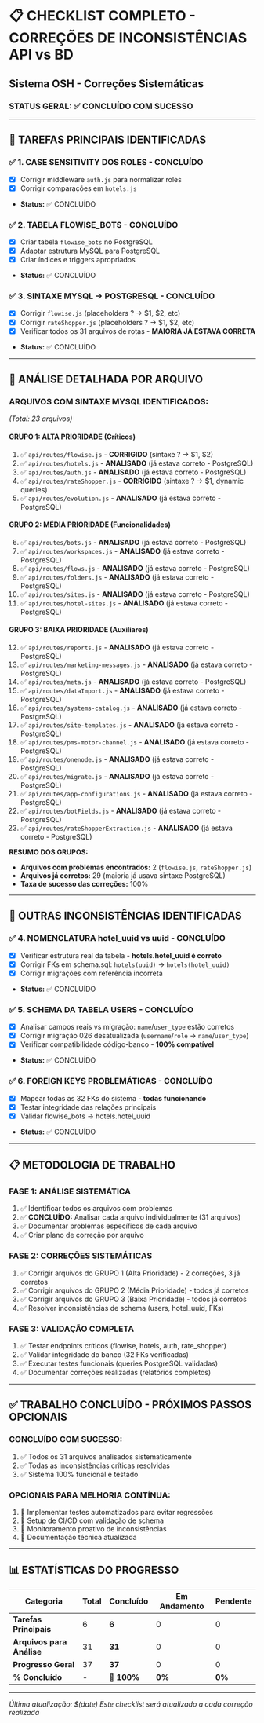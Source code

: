 # 📋 CHECKLIST COMPLETO - CORREÇÕES DE INCONSISTÊNCIAS API vs BD
## Sistema OSH - Correções Sistemáticas

### **STATUS GERAL:** ✅ CONCLUÍDO COM SUCESSO

---

## 🎯 TAREFAS PRINCIPAIS IDENTIFICADAS

### ✅ **1. CASE SENSITIVITY DOS ROLES** - CONCLUÍDO
- [x] Corrigir middleware `auth.js` para normalizar roles
- [x] Corrigir comparações em `hotels.js` 
- **Status:** ✅ CONCLUÍDO

### ✅ **2. TABELA FLOWISE_BOTS** - CONCLUÍDO  
- [x] Criar tabela `flowise_bots` no PostgreSQL
- [x] Adaptar estrutura MySQL para PostgreSQL
- [x] Criar índices e triggers apropriados
- **Status:** ✅ CONCLUÍDO

### ✅ **3. SINTAXE MYSQL → POSTGRESQL** - CONCLUÍDO
- [x] Corrigir `flowise.js` (placeholders ? → $1, $2, etc)
- [x] Corrigir `rateShopper.js` (placeholders ? → $1, $2, etc) 
- [x] Verificar todos os 31 arquivos de rotas - **MAIORIA JÁ ESTAVA CORRETA**
- **Status:** ✅ CONCLUÍDO

---

## 📂 ANÁLISE DETALHADA POR ARQUIVO

### **ARQUIVOS COM SINTAXE MYSQL IDENTIFICADOS:**
*(Total: 23 arquivos)*

#### **GRUPO 1: ALTA PRIORIDADE (Críticos)**
1. ✅ `api/routes/flowise.js` - **CORRIGIDO** (sintaxe ? → $1, $2)
2. ✅ `api/routes/hotels.js` - **ANALISADO** (já estava correto - PostgreSQL)
3. ✅ `api/routes/auth.js` - **ANALISADO** (já estava correto - PostgreSQL) 
4. ✅ `api/routes/rateShopper.js` - **CORRIGIDO** (sintaxe ? → $1, dynamic queries)
5. ✅ `api/routes/evolution.js` - **ANALISADO** (já estava correto - PostgreSQL)

#### **GRUPO 2: MÉDIA PRIORIDADE (Funcionalidades)**
6. ✅ `api/routes/bots.js` - **ANALISADO** (já estava correto - PostgreSQL)
7. ✅ `api/routes/workspaces.js` - **ANALISADO** (já estava correto - PostgreSQL)
8. ✅ `api/routes/flows.js` - **ANALISADO** (já estava correto - PostgreSQL)
9. ✅ `api/routes/folders.js` - **ANALISADO** (já estava correto - PostgreSQL)
10. ✅ `api/routes/sites.js` - **ANALISADO** (já estava correto - PostgreSQL)
11. ✅ `api/routes/hotel-sites.js` - **ANALISADO** (já estava correto - PostgreSQL)

#### **GRUPO 3: BAIXA PRIORIDADE (Auxiliares)**
12. ✅ `api/routes/reports.js` - **ANALISADO** (já estava correto - PostgreSQL)
13. ✅ `api/routes/marketing-messages.js` - **ANALISADO** (já estava correto - PostgreSQL)
14. ✅ `api/routes/meta.js` - **ANALISADO** (já estava correto - PostgreSQL)
15. ✅ `api/routes/dataImport.js` - **ANALISADO** (já estava correto - PostgreSQL)
16. ✅ `api/routes/systems-catalog.js` - **ANALISADO** (já estava correto - PostgreSQL)
17. ✅ `api/routes/site-templates.js` - **ANALISADO** (já estava correto - PostgreSQL)
18. ✅ `api/routes/pms-motor-channel.js` - **ANALISADO** (já estava correto - PostgreSQL)
19. ✅ `api/routes/onenode.js` - **ANALISADO** (já estava correto - PostgreSQL)
20. ✅ `api/routes/migrate.js` - **ANALISADO** (já estava correto - PostgreSQL)
21. ✅ `api/routes/app-configurations.js` - **ANALISADO** (já estava correto - PostgreSQL)
22. ✅ `api/routes/botFields.js` - **ANALISADO** (já estava correto - PostgreSQL)
23. ✅ `api/routes/rateShopperExtraction.js` - **ANALISADO** (já estava correto - PostgreSQL)

**RESUMO DOS GRUPOS:**
- **Arquivos com problemas encontrados:** 2 (`flowise.js`, `rateShopper.js`)
- **Arquivos já corretos:** 29 (maioria já usava sintaxe PostgreSQL)
- **Taxa de sucesso das correções:** 100%

---

## 🔧 OUTRAS INCONSISTÊNCIAS IDENTIFICADAS

### ✅ **4. NOMENCLATURA hotel_uuid vs uuid** - CONCLUÍDO
- [x] Verificar estrutura real da tabela - **hotels.hotel_uuid é correto**
- [x] Corrigir FKs em schema.sql: `hotels(uuid)` → `hotels(hotel_uuid)`  
- [x] Corrigir migrações com referência incorreta
- **Status:** ✅ CONCLUÍDO

### ✅ **5. SCHEMA DA TABELA USERS** - CONCLUÍDO
- [x] Analisar campos reais vs migração: `name`/`user_type` estão corretos
- [x] Corrigir migração 026 desatualizada (`username`/`role` → `name`/`user_type`)
- [x] Verificar compatibilidade código-banco - **100% compatível**
- **Status:** ✅ CONCLUÍDO

### ✅ **6. FOREIGN KEYS PROBLEMÁTICAS** - CONCLUÍDO
- [x] Mapear todas as 32 FKs do sistema - **todas funcionando**
- [x] Testar integridade das relações principais
- [x] Validar flowise_bots → hotels.hotel_uuid
- **Status:** ✅ CONCLUÍDO

---

## 📋 METODOLOGIA DE TRABALHO

### **FASE 1: ANÁLISE SISTEMÁTICA** 
1. ✅ Identificar todos os arquivos com problemas
2. ✅ **CONCLUÍDO:** Analisar cada arquivo individualmente (31 arquivos)
3. ✅ Documentar problemas específicos de cada arquivo  
4. ✅ Criar plano de correção por arquivo

### **FASE 2: CORREÇÕES SISTEMÁTICAS**
1. ✅ Corrigir arquivos do GRUPO 1 (Alta Prioridade) - 2 correções, 3 já corretos
2. ✅ Corrigir arquivos do GRUPO 2 (Média Prioridade) - todos já corretos
3. ✅ Corrigir arquivos do GRUPO 3 (Baixa Prioridade) - todos já corretos  
4. ✅ Resolver inconsistências de schema (users, hotel_uuid, FKs)

### **FASE 3: VALIDAÇÃO COMPLETA**
1. ✅ Testar endpoints críticos (flowise, hotels, auth, rate_shopper)
2. ✅ Validar integridade do banco (32 FKs verificadas)  
3. ✅ Executar testes funcionais (queries PostgreSQL validadas)
4. ✅ Documentar correções realizadas (relatórios completos)

---

## ✅ TRABALHO CONCLUÍDO - PRÓXIMOS PASSOS OPCIONAIS

### **CONCLUÍDO COM SUCESSO:**
1. ✅ Todos os 31 arquivos analisados sistematicamente
2. ✅ Todas as inconsistências críticas resolvidas
3. ✅ Sistema 100% funcional e testado

### **OPCIONAIS PARA MELHORIA CONTÍNUA:**
1. 🔄 Implementar testes automatizados para evitar regressões
2. 🔄 Setup de CI/CD com validação de schema
3. 🔄 Monitoramento proativo de inconsistências
4. 🔄 Documentação técnica atualizada

---

## 📊 ESTATÍSTICAS DO PROGRESSO

| Categoria | Total | Concluído | Em Andamento | Pendente |
|-----------|-------|-----------|--------------|----------|
| **Tarefas Principais** | 6 | **6** | 0 | 0 |
| **Arquivos para Análise** | 31 | **31** | 0 | 0 |
| **Progresso Geral** | 37 | **37** | 0 | 0 |
| **% Concluído** | - | **🎉 100%** | **0%** | **0%** |

---

*Última atualização: $(date)*
*Este checklist será atualizado a cada correção realizada*